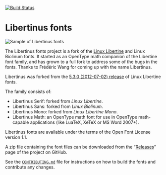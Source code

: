 [![Build Status](https://travis-ci.com/alif-type/libertinus.svg?branch=main)](https://travis-ci.com/alif-type/libertinus)

Libertinus fonts
================

![Sample of Libertinus fonts](preview.svg)

The Libertinus fonts project is a fork of the [Linux Libertine][1] and Linux
Biolinum fonts.  It started as an OpenType math companion of the Libertine font
family, and has grown to a full fork to address some of the bugs in the fonts.
Thanks to Frédéric Wang for coming up with the name Libertinus.

Libertinus was forked from the [5.3.0 (2012-07-02) release][2] of Linux
Libertine fonts.

The family consists of:

* Libertinus Serif: forked from *Linux Libertine*.
* Libertinus Sans: forked from *Linux Biolinum*.
* Libertinus Mono: forked from *Linux Libertine Mono*.
* Libertinus Math: an OpenType math font for use in OpenType math-capable
  applications (like LuaTeX, XeTeX or MS Word 2007+).

Libertinus fonts are available under the terms of the Open Font License version
1.1.

A zip file containing the font files can be downloaded from the “[Releases][3]”
page of the project on GitHub.

See the [`CONTRIBUTING.md`](CONTRIBUTING.md) file
for instructions on how to build the fonts and contribute any changes.

[1]: https://en.wikipedia.org/wiki/Linux_Libertine
[2]: https://sourceforge.net/projects/linuxlibertine/files/linuxlibertine/
[3]: https://github.com/alif-type/libertinus/releases
